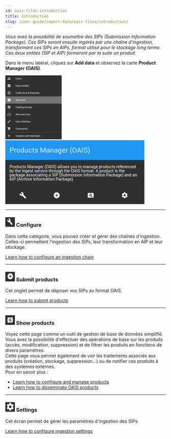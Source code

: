 ```yaml
---
id: oais-files-introduction
title: Introduction
slug: /user-guide/import-data/oais-files/introduction/
---
```


_Vous avez la possibilité de soumettre des SIPs (Submission Information Package). Ces SIPs seront ensuite ingérés par une chaîne d'ingestion, transformant ces SIPs en AIPs, format utilisé pour le stockage long terme. Ces deux entités (SIP et AIP) formeront par la suite un produit._

Dans le menu latéral, cliquez sur **Add data** et observez la carte **Product Manager (OAIS)**.

<img src="/images/user-documentation/regards-icons/admin/menu-add-data.png" height="200"/>
<img src="/images/user-documentation/v1.6/4_1-ingest/ingest-card.png" height="200"/>

---

### <img src="/images/user-documentation/regards-icons/admin/configure.png" alt="configure" height="30" width="30"/> Configure

Dans cette catégorie, vous pouvez créer et gérer des chaînes d'ingestion. Celles-ci permettent l'ingestion des SIPs, leur transformation en AIP et leur stockage.

[Learn how to configure an ingestion chain](ingestion-chain-configuration.md)

---

### <img src="/images/user-documentation/regards-icons/admin/add.png" alt="add" height="30" width="30"/> Submit products

Cet onglet permet de déposer vos SIPs au format OAIS.

[Learn how to submit products](submit-products.md)

---

### <img src="/images/user-documentation/regards-icons/admin/monitor.png" alt="monitor" height="30" width="30"/> Show products

Voyez cette page comme un outil de gestion de base de données simplifié.  
Vous avez la possibilité d'effectuer des opérations de base sur les produits (accès, modification, suppression) et de filtrer les produits en fonctions de divers paramètres.  
Cette page vous permet également de voir les traitements associés aux produits (création, stockage, suppression...) ou de notifier ces produits à des systèmes externes.  
Pour en savoir plus :

 - [Learn how to configure and manage products](manage-products.md)
 - [Learn how to disseminate OAIS products](oais-dissemination.md)

---

### <img src="/images/user-documentation/regards-icons/admin/gear-wheel.png" alt="wheel" height="30" width="30"/> Settings

Cet écran permet de gérer les paramètres d'ingestion des SIPs

[Learn how to configure ingestion settings](settings-ingest.md)
